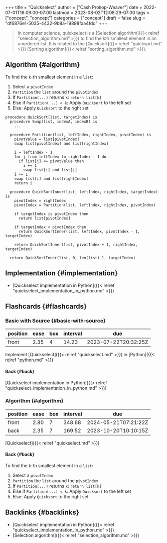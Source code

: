 +++
title = "Quickselect"
author = ["Cash Prokop-Weaver"]
date = 2022-07-01T16:09:00-07:00
lastmod = 2023-08-02T12:08:29-07:00
tags = ["concept", "concept"]
categories = ["concept"]
draft = false
slug = "df6876e1-5035-4432-9b8a-19898faa4fdd"
+++

> In computer science, quickselect is a [Selection algorithm]({{< relref "selection_algorithm.md" >}}) to find the kth smallest element in an unordered list. It is related to the [Quicksort]({{< relref "quicksort.md" >}}) [Sorting algorithm]({{< relref "sorting_algorithm.md" >}}).


## Algorithm {#algorithm}

To find the `k`-th smallest element in a `list`:

1.  Select a `pivotIndex`
2.  `Partition` the `list` around the `pivotIndex`
3.  If `Partition(...)` returns `k`: `return list[k]`
4.  Else if `Partition(...) < k`: Apply `Quicksort` to the left set
5.  Else: Apply `Quicksort` to the right set

<!--listend-->

```nil
procedure QuickSort(list, targetIndex) is
  procedure Swap(list, indexA, indexB) is
    ...

  procedure Partition(list, leftIndex, rightIndex, pivotIndex) is
    pivotValue = list[pivotIndex]
    swap list[pivotIndex] and list[rightIndex]

    i = leftIndex - 1
    for j from leftIndex to rightIndex - 1 do
      if list[j] <= pivotValue then
        i += 1
        swap list[i] and list[j]
    i += 1
    swap list[i] and list[rightIndex]
    return i

  procedure QuickSortInner(list, leftIndex, rightIndex, targetIndex) is
    pivotIndex = rightIndex
    pivotIndex = Partition(list, leftIndex, rightIndex, pivotIndex)

    if targetIndex is pivotIndex then
      return list[pivotIndex]

    if targetIndex < pivotIndex then
      return QuickSortInner(list, leftIndex, pivotIndex - 1, targetIndex)

    return QuickSortInner(list, pivotIndex + 1, rightIndex, targetIndex)

  return QuickSortInner(list, 0, len(list)-1, targetIndex)
```


## Implementation {#implementation}

-   [Quickselect implementation in Python]({{< relref "quickselect_implementation_in_python.md" >}})


## Flashcards {#flashcards}


### Basic with Source {#basic-with-source}

| position | ease | box | interval | due                  |
|----------|------|-----|----------|----------------------|
| front    | 2.35 | 4   | 14.23    | 2023-07-22T20:32:25Z |

Implement [Quickselect]({{< relref "quickselect.md" >}}) in [Python]({{< relref "python.md" >}})


#### Back {#back}

[Quickselect implementation in Python]({{< relref "quickselect_implementation_in_python.md" >}})


### Algorithm {#algorithm}

| position | ease | box | interval | due                  |
|----------|------|-----|----------|----------------------|
| front    | 2.80 | 7   | 348.68   | 2024-05-21T07:21:22Z |
| back     | 2.35 | 7   | 169.52   | 2023-10-20T10:10:15Z |

[Quickselect]({{< relref "quickselect.md" >}})


#### Back {#back}

To find the `k`-th smallest element in a `list`:

1.  Select a `pivotIndex`
2.  `Partition` the `list` around the `pivotIndex`
3.  If `Partition(...)` returns `k`: `return list[k]`
4.  Else if `Partition(...) < k`: Apply `Quicksort` to the left set
5.  Else: Apply `Quicksort` to the right set


## Backlinks {#backlinks}

-   [Quickselect implementation in Python]({{< relref "quickselect_implementation_in_python.md" >}})
-   [Selection algorithm]({{< relref "selection_algorithm.md" >}})
